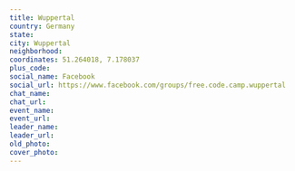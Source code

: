 ```yaml
---
title: Wuppertal
country: Germany
state: 
city: Wuppertal
neighborhood: 
coordinates: 51.264018, 7.178037
plus_code:
social_name: Facebook
social_url: https://www.facebook.com/groups/free.code.camp.wuppertal
chat_name:
chat_url:
event_name:
event_url:
leader_name:
leader_url:
old_photo: 
cover_photo:
---
```

